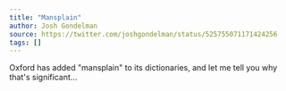```yaml
---
title: "Mansplain"
author: Josh Gondelman
source: https://twitter.com/joshgondelman/status/525755071171424256
tags: []
---
```


Oxford has added "mansplain" to its dictionaries, and let me tell you why that's significant…
